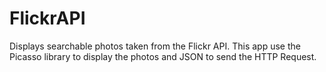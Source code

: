 # FlickrAPI

Displays searchable photos taken from the Flickr API. 
This app use the Picasso library to display the photos and JSON to send the HTTP Request.
